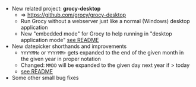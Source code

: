 - New related project: **grocy-desktop**
  - => https://github.com/grocy/grocy-desktop
  - Run Grocy without a webserver just like a normal (Windows) desktop application
  - New "embedded mode" for Grocy to help running in "desktop application mode" [see README](https://github.com/grocy/grocy#embedded-mode)
- New datepicker shorthands and improvements
  - `YYYYMMe` or `YYYYMM+` gets expanded to the end of the given month in the given year in proper notation
  - Changed: `MMDD` will be expanded to the given day next year if > today
  - [see README](https://github.com/grocy/grocy#input-shorthands-for-date-fields)
- Some other small bug fixes
